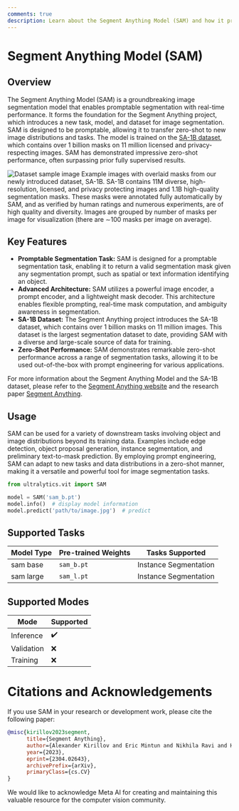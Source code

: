 ```yaml
---
comments: true
description: Learn about the Segment Anything Model (SAM) and how it provides promptable image segmentation through an advanced architecture and the SA-1B dataset.
---
```


# Segment Anything Model (SAM)

## Overview

The Segment Anything Model (SAM) is a groundbreaking image segmentation model that enables promptable segmentation with real-time performance. It forms the foundation for the Segment Anything project, which introduces a new task, model, and dataset for image segmentation. SAM is designed to be promptable, allowing it to transfer zero-shot to new image distributions and tasks. The model is trained on the [SA-1B dataset](https://ai.facebook.com/datasets/segment-anything/), which contains over 1 billion masks on 11 million licensed and privacy-respecting images. SAM has demonstrated impressive zero-shot performance, often surpassing prior fully supervised results.

![Dataset sample image](https://user-images.githubusercontent.com/26833433/238056229-0e8ffbeb-f81a-477e-a490-aff3d82fd8ce.jpg)
Example images with overlaid masks from our newly introduced dataset, SA-1B. SA-1B contains 11M diverse, high-resolution, licensed, and privacy protecting images and 1.1B high-quality segmentation masks. These masks were annotated fully automatically by SAM, and as verified by human ratings and numerous experiments, are of high quality and diversity. Images are grouped by number of masks per image for visualization (there are ∼100 masks per image on average).

## Key Features

- **Promptable Segmentation Task:** SAM is designed for a promptable segmentation task, enabling it to return a valid segmentation mask given any segmentation prompt, such as spatial or text information identifying an object.
- **Advanced Architecture:** SAM utilizes a powerful image encoder, a prompt encoder, and a lightweight mask decoder. This architecture enables flexible prompting, real-time mask computation, and ambiguity awareness in segmentation.
- **SA-1B Dataset:** The Segment Anything project introduces the SA-1B dataset, which contains over 1 billion masks on 11 million images. This dataset is the largest segmentation dataset to date, providing SAM with a diverse and large-scale source of data for training.
- **Zero-Shot Performance:** SAM demonstrates remarkable zero-shot performance across a range of segmentation tasks, allowing it to be used out-of-the-box with prompt engineering for various applications.

For more information about the Segment Anything Model and the SA-1B dataset, please refer to the [Segment Anything website](https://segment-anything.com) and the research paper [Segment Anything](https://arxiv.org/abs/2304.02643).

## Usage

SAM can be used for a variety of downstream tasks involving object and image distributions beyond its training data. Examples include edge detection, object proposal generation, instance segmentation, and preliminary text-to-mask prediction. By employing prompt engineering, SAM can adapt to new tasks and data distributions in a zero-shot manner, making it a versatile and powerful tool for image segmentation tasks.

```python
from ultralytics.vit import SAM

model = SAM('sam_b.pt')
model.info()  # display model information
model.predict('path/to/image.jpg')  # predict
```

## Supported Tasks

| Model Type | Pre-trained Weights | Tasks Supported       |
|------------|---------------------|-----------------------|
| sam base   | `sam_b.pt`          | Instance Segmentation |
| sam large  | `sam_l.pt`          | Instance Segmentation |

## Supported Modes

| Mode       | Supported          |
|------------|--------------------|
| Inference  | :heavy_check_mark: |
| Validation | :x:                |
| Training   | :x:                |

# Citations and Acknowledgements

If you use SAM in your research or development work, please cite the following paper:

```bibtex
@misc{kirillov2023segment,
      title={Segment Anything}, 
      author={Alexander Kirillov and Eric Mintun and Nikhila Ravi and Hanzi Mao and Chloe Rolland and Laura Gustafson and Tete Xiao and Spencer Whitehead and Alexander C. Berg and Wan-Yen Lo and Piotr Dollár and Ross Girshick},
      year={2023},
      eprint={2304.02643},
      archivePrefix={arXiv},
      primaryClass={cs.CV}
}
```

We would like to acknowledge Meta AI for creating and maintaining this valuable resource for the computer vision community.